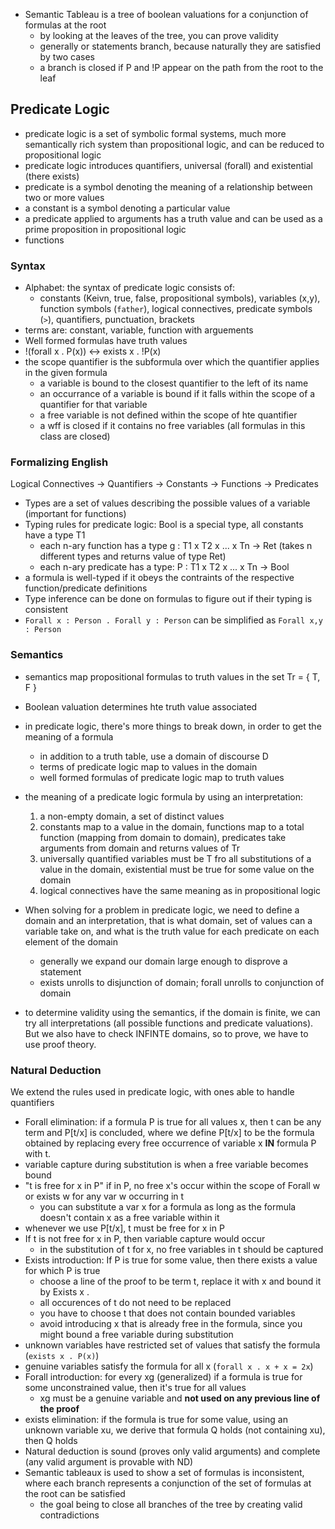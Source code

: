 - Semantic Tableau is a tree of boolean valuations for a conjunction of formulas at the root
  - by looking at the leaves of the tree, you can prove validity
  - generally or statements branch, because naturally they are satisfied by two cases
  - a branch is closed if P and !P appear on the path from the root to the leaf 

## Predicate Logic
- predicate logic is a set of symbolic formal systems, much more semantically rich system than propositional logic, and can be reduced to propositional logic
- predicate logic introduces quantifiers, universal (forall) and existential (there exists)
- predicate is a symbol denoting the meaning of a relationship between two or more values
- a constant is a symbol denoting a particular value
- a predicate applied to arguments has a truth value and can be used as a prime proposition in propositional logic
- functions 

### Syntax
- Alphabet: the syntax of predicate logic consists of:
  - constants (Keivn, true, false, propositional symbols), variables (x,y), function symbols (`father`), logical connectives, predicate symbols (`>`), quantifiers, punctuation, brackets
- terms are: constant, variable, function with arguements
- Well formed formulas have truth values
- !(forall x . P(x)) <-> exists x . !P(x)
- the scope quantifier is the subformula over which the quantifier applies in the given formula 
  - a variable is bound to the closest quantifier to the left of its name
  - an occurrance of a variable is bound if it falls within the scope of a quantifier for that variable
  - a free variable is not defined within the scope of hte quantifier
  - a wff is closed if it contains no free variables (all formulas in this class are closed)

### Formalizing English
Logical Connectives -> Quantifiers -> Constants -> Functions -> Predicates
- Types are a set of values describing the possible values of a variable (important for functions)
- Typing rules for predicate logic: Bool is a special type, all constants have a type T1
  - each n-ary function has a type g : T1 x T2 x ... x Tn -> Ret (takes n different types and returns value of type Ret)
  - each n-ary predicate has a type: P : T1  x T2 x ... x Tn -> Bool 
- a formula is well-typed if it obeys the contraints of the respective function/predicate definitions
- Type inference can be done on formulas to figure out if their typing is consistent
- `Forall x : Person . Forall y : Person` can be simplified as `Forall x,y : Person`

### Semantics 
- semantics map propositional formulas to truth values in the set Tr = { T, F }
- Boolean valuation determines hte truth value associated
- in predicate logic, there's more things to break down, in order to get the meaning of a formula
  - in addition to a truth table, use a domain of discourse D
  - terms of predicate logic map to values in the domain 
  - well formed formulas of predicate logic map to truth values
- the meaning of a predicate logic formula by using an interpretation:
  1. a non-empty domain, a set of distinct values
  2. constants map to a value in the domain, functions map to a total function (mapping from domain to domain), predicates take arguments from domain and returns values of Tr
  3. universally quantified variables must be T fro all substitutions of a value in the domain, existential must be true for some value on the domain
  4. logical connectives have the same meaning as in propositional logic
  
- When solving for a problem in predicate logic, we need to define a domain and an interpretation, that is what domain, set of values can a variable take on, and what is the truth value for each predicate on each element of the domain
  - generally we expand our domain large enough to disprove a statement
  - exists unrolls to disjunction of domain; forall unrolls to conjunction of domain
- to determine validity using the semantics, if the domain is finite, we can try all interpretations (all possible functions and predicate valuations). But we also have to check INFINTE domains, so to prove, we have to use proof theory.
 
### Natural Deduction
We extend the rules used in predicate logic, with ones able to handle quantifiers
- Forall elimination: if a formula P is true for all values x, then t can be any term and P[t/x] is concluded, where we define P[t/x] to be the formula obtained by replacing every free occurrence of variable x **IN** formula P with t.
- variable capture during substitution is when a free variable becomes bound
- "t is free for x in P" if in P, no free x's occur within the scope of Forall w or exists w for any var w occurring in t
  - you can substitute a var x for a formula as long as the formula doesn't contain x as a free variable within it
- whenever we use P[t/x], t must be free for x in P
- If t is not free for x in P, then variable capture would occur
  - in the substitution of t for x, no free variables in t should be captured
- Exists introduction: If P is true for some value, then there exists a value for which P is true
  - choose a line of the proof to be term t, replace it with x and bound it by Exists x . 
  - all occurences of t do not need to be replaced
  - you have to choose t that does not contain bounded variables 
  - avoid introducing x that is already free in the formula, since you might bound a free variable during substitution
- unknown variables have restricted set of values that satisfy the formula (`exists x . P(x)`)
- genuine variables satisfy the formula for all x (`forall x . x + x = 2x`)
- Forall introduction: for every xg (generalized) if a formula is true for some unconstrained value, then it's true for all values
  - xg must be a genuine variable and **not used on any previous line of the proof**
- exists elimination: if the formula is true for some value, using an unknown variable xu, we derive that formula Q holds (not containing xu), then Q holds
- Natural deduction is sound (proves only valid arguments) and complete (any valid argument is provable with ND)
- Semantic tableaux is used to show a set of formulas is inconsistent, where each branch represents a conjunction of the set of formulas at the root can be satisfied
  - the goal being to close all branches of the tree by creating valid contradictions
